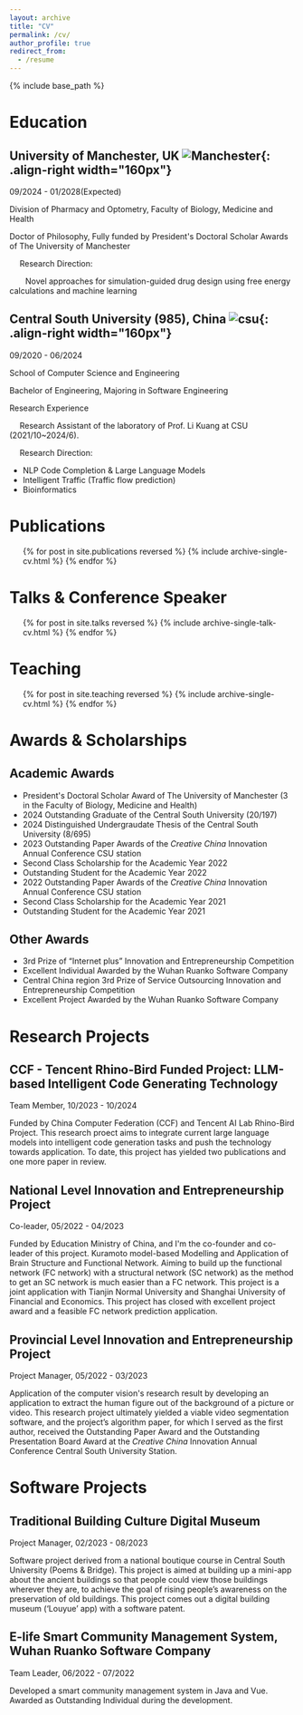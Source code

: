 ```yaml
---
layout: archive
title: "CV"
permalink: /cv/
author_profile: true
redirect_from:
  - /resume
---
```


{% include base_path %}

Education
======
## University of Manchester, UK ![Manchester](https://leannetn.github.io/academicpage/images/manchester.png){: .align-right width="160px"}

09/2024 - 01/2028(Expected)

Division of Pharmacy and Optometry, Faculty of Biology, Medicine and Health

Doctor of Philosophy, Fully funded by President's Doctoral Scholar Awards of The University of Manchester

&emsp; Research Direction:

&emsp;&emsp;Novel approaches for simulation-guided drug design using free energy calculations and machine learning

## Central South University (985), China ![csu](https://leannetn.github.io/academicpage/images/csu.png){: .align-right width="160px"}

09/2020 - 06/2024

School of Computer Science and Engineering

Bachelor of Engineering, Majoring in Software Engineering

Research Experience

&emsp; Research Assistant of the laboratory of Prof. Li Kuang at CSU (2021/10~2024/6).

&emsp; Research Direction:

- NLP Code Completion & Large Language Models
- Intelligent Traffic (Traffic flow prediction)
- Bioinformatics


Publications
======
  <ul>{% for post in site.publications reversed %}
    {% include archive-single-cv.html %}
  {% endfor %}</ul>
  
Talks & Conference Speaker
======
  <ul>{% for post in site.talks reversed %}
    {% include archive-single-talk-cv.html  %}
  {% endfor %}</ul>
  
Teaching
======
  <ul>{% for post in site.teaching reversed %}
    {% include archive-single-cv.html %}
  {% endfor %}</ul>
  
Awards & Scholarships
===
## Academic Awards
- President's Doctoral Scholar Award of The University of Manchester (3 in the Faculty of Biology, Medicine and Health)
- 2024 Outstanding Graduate of the Central South University (20/197)
- 2024 Distinguished Undergraudate Thesis of the Central South University (8/695)
- 2023 Outstanding Paper Awards of the <i>Creative China</i> Innovation Annual Conference CSU station
- Second Class Scholarship for the Academic Year 2022
- Outstanding Student for the Academic Year 2022
- 2022 Outstanding Paper Awards of the <i>Creative China</i> Innovation Annual Conference CSU station
- Second Class Scholarship for the Academic Year 2021
- Outstanding Student for the Academic Year 2021

## Other Awards
- 3rd Prize of “Internet plus” Innovation and Entrepreneurship Competition
- Excellent Individual Awarded by the Wuhan Ruanko Software Company
- Central China region 3rd Prize of Service Outsourcing Innovation and Entrepreneurship Competition
- Excellent Project Awarded by the Wuhan Ruanko Software Company


Research Projects
===
## CCF - Tencent Rhino-Bird Funded Project: LLM-based Intelligent Code Generating Technology
Team Member, 10/2023 - 10/2024

Funded by China Computer Federation (CCF) and Tencent AI Lab Rhino-Bird Project. This research proect aims to integrate current large language models into intelligent code generation tasks and push the technology towards application. To date, this project has yielded two publications and one more paper in review.

## National Level Innovation and Entrepreneurship Project
Co-leader, 05/2022 - 04/2023

Funded by Education Ministry of China, and I'm  the co-founder and co-leader of this project. Kuramoto model-based Modelling and Application of Brain Structure and Functional Network. Aiming to build up the functional network (FC network) with a structural network (SC network) as the method to get an SC network is much easier than a FC network. This project is a joint application with Tianjin Normal University and Shanghai University of Financial and Economics. This project has closed with excellent project award and a feasible FC network prediction application.

## Provincial Level Innovation and Entrepreneurship Project
Project Manager, 05/2022 - 03/2023

Application of the computer vision's research result by developing an application to extract the human figure out of the background of a picture or video. This research project ultimately yielded a viable video segmentation software, and the project’s algorithm paper, for which I served as the first author, received the Outstanding Paper Award and the Outstanding Presentation Board Award at the <i>Creative China</i> Innovation Annual Conference Central South University Station.

Software Projects
===
## Traditional Building Culture Digital Museum
Project Manager, 02/2023 - 08/2023

Software project derived from a national boutique course in Central South University (Poems & Bridge). This project is aimed at building up a mini-app about the ancient buildings so that people could view those buildings wherever they are, to achieve the goal of rising people’s awareness on the preservation of old buildings. This project comes out a digital building museum (‘Louyue’ app) with a software patent.

## E-life Smart Community Management System, Wuhan Ruanko Software Company
Team Leader, 06/2022 - 07/2022

Developed a smart community management system in Java and Vue. Awarded as Outstanding
Individual during the development.